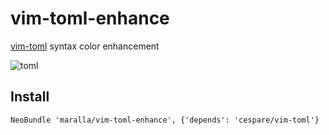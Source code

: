 # vim-toml-enhance
[vim-toml](https://github.com/cespare/vim-toml) syntax color enhancement

![toml](http://i.imgur.com/dZQ8xho.png)

## Install

    NeoBundle 'maralla/vim-toml-enhance', {'depends': 'cespare/vim-toml'}

